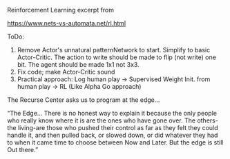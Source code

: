 Reinforcement Learning excerpt from 

https://www.nets-vs-automata.net/rl.html


ToDo: 
1) Remove Actor's unnatural patternNetwork to start. Simplify to basic Actor-Critic.
The action to write should be made to flip (not write) one bit. 
The agent should be made 1x1 not 3x3.
2) Fix code; make Actor-Critic sound
3) Practical approach:
Log human play -> Supervised Weight Init. from human play -> RL (Like Alpha Go approach)

The Recurse Center asks us to program at the edge...

“The Edge... There is no honest way to explain it because the only people who really know where it is are the ones who have gone over. The others-the living-are those who pushed their control as far as they felt they could handle it, and then pulled back, or slowed down, or did whatever they had to when it came time to choose between Now and Later. But the edge is still Out there.”